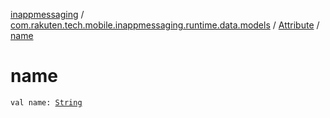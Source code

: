 [inappmessaging](../../index.md) / [com.rakuten.tech.mobile.inappmessaging.runtime.data.models](../index.md) / [Attribute](index.md) / [name](./name.md)

# name

`val name: `[`String`](https://kotlinlang.org/api/latest/jvm/stdlib/kotlin/-string/index.html)